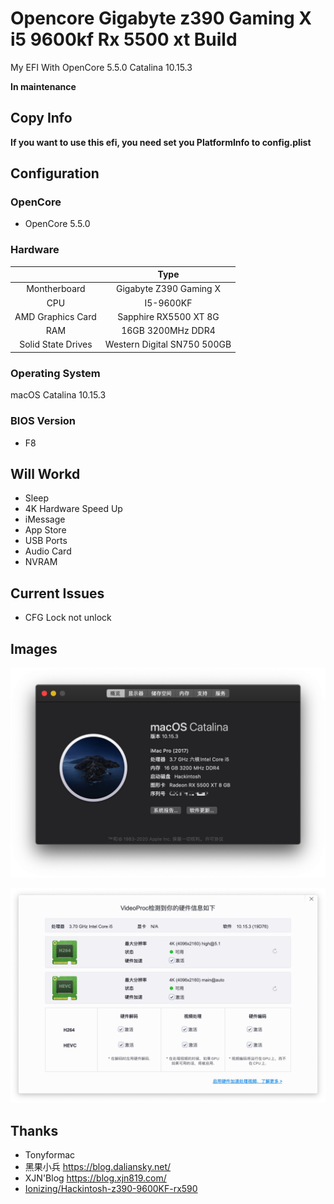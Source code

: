 # Opencore Gigabyte z390 Gaming X i5 9600kf Rx 5500 xt Build

My EFI With OpenCore 5.5.0 Catalina 10.15.3

**In maintenance**

## Copy Info

**If you want to use this efi, you need set you PlatformInfo to config.plist**

## Configuration

### OpenCore

- OpenCore 5.5.0

### Hardware

|                    |            Type             |
| :----------------: | :-------------------------: |
|    Montherboard    |   Gigabyte Z390 Gaming X    |
|        CPU         |          I5-9600KF          |
| AMD Graphics Card  |    Sapphire RX5500 XT 8G    |
|        RAM         |      16GB 3200MHz DDR4      |
| Solid State Drives | Western Digital SN750 500GB |

### Operating System

macOS Catalina 10.15.3

### BIOS Version

- F8

## Will Workd

- Sleep
- 4K Hardware Speed Up
- iMessage
- App Store
- USB Ports
- Audio Card
- NVRAM

## Current Issues

- CFG Lock not unlock

## Images

![](img/Xnip2020-02-04_16-16-37.jpg)

![](img/Xnip2020-02-04_16-15-20.jpg)

## Thanks

- Tonyformac
- 黑果小兵 https://blog.daliansky.net/
- XJN'Blog https://blog.xjn819.com/
- [Ionizing/Hackintosh-z390-9600KF-rx590](https://github.com/Ionizing/Hackintosh-z390-9600KF-rx590)
